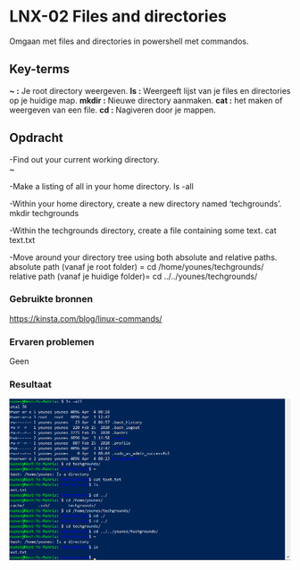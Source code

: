 # LNX-02 Files and directories
Omgaan met files and directories in powershell met commandos.

## Key-terms
**~ :** Je root directory weergeven.
**ls :** Weergeeft lijst van je files en directories op je huidige map.
**mkdir :** Nieuwe directory aanmaken.
**cat :** het maken of weergeven van een file.
**cd :** Nagiveren door je mappen.


## Opdracht
-Find out your current working directory.  
~

-Make a listing of all   in your home directory.
ls -all

-Within your home directory, create a new directory named ‘techgrounds’.
mkdir techgrounds

-Within the techgrounds directory, create a file containing some text.
cat text.txt

-Move around your directory tree using both absolute and relative paths.
absolute path (vanaf je root folder) = cd /home/younes/techgrounds/ 
relative path (vanaf je huidige folder)= cd ../../younes/techgrounds/

### Gebruikte bronnen
https://kinsta.com/blog/linux-commands/

### Ervaren problemen
Geen

### Resultaat
![resultaat](/00_includes/LNX-02-resultaat.png "resultaat")
